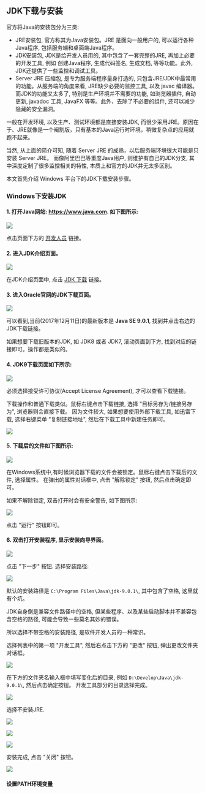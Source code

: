 
## JDK下载与安装

官方将Java的安装包分为三类: 

- JRE安装包, 官方称其为Java安装包。JRE 是面向一般用户的, 可以运行各种Java程序, 包括服务端和桌面端Java程序。 
- JDK安装包, JDK是给开发人员用的, 其中包含了一套完整的JRE, 再加上必要的开发工具, 例如 创建Java程序, 生成代码签名, 生成文档, 等等功能。此外, JDK还提供了一些监控和调试工具。
- Server JRE 压缩包, 是专为服务端程序量身打造的, 只包含JRE/JDK中最常用的功能。从服务端的角度来看, JRE缺少必要的监控工具, 以及 javac 编译器。而JDK的功能又太多了, 特别是生产环境并不需要的功能, 如浏览器插件, 自动更新, javadoc 工具, JavaFX 等等。此外，去除了不必要的组件, 还可以减少隐藏的安全漏洞。


一般在开发环境, 以及生产、测试环境都是直接安装JDK, 而很少采用JRE。原因在于、JRE就像是一个阉割版，只有基本的Java运行时环境，稍微复杂点的应用就跑不起来。

当然, 从上面的简介可知, 随着 Server JRE 的成熟，以后服务端环境很大可能是只安装 Server JRE。 而像阿里巴巴等重度Java用户, 则维护有自己的JDK分支, 其中深度定制了很多监控相关的特性, 本质上和官方的JDK并无太多区别。


本文首先介绍 Windows 平台下的JDK下载安装步骤。


### Windows下安装JDK


#### 1. 打开Java网站: <https://www.java.com>. 如下图所示:

![](01_01_java.com.png)


点击页面下方的 [开发人员](https://www.java.com/zh_CN/download/faq/develop.xml) 链接。 


#### 2. 进入JDK介绍页面。

![](01_02_jdk_faq.png)

在JDK介绍页面中, 点击 [JDK 下载](http://www.oracle.com/technetwork/java/javase/downloads/index.html) 链接。 


#### 3. 进入Oracle官网的JDK下载页面。

![](01_03_jdk9.png)

可以看到,当前(2017年12月11日)的最新版本是 **Java SE 9.0.1**, 找到并点击右边的JDK下载链接。

如果想要下载旧版本的JDK, 如 JDK8 或者 JDK7, 滚动页面到下方, 找到对应的链接即可。操作都是类似的。


#### 4. JDK9下载页面如下所示:

![](01_04_jdk9_accept.png)

必须选择接受许可协议(Accept License Agreement), 才可以查看下载链接。

下载操作和普通下载类似。鼠标右键点击下载链接, 选择 "目标另存为/链接另存为", 浏览器则会直接下载。 因为文件较大, 如果想要使用外部下载工具, 如迅雷下载, 选择右键菜单 "复制链接地址", 然后在下载工具中新建任务即可。

![](01_05_jdk_right_click.png)


#### 5. 下载后的文件如下图所示:

![](01_06_jdk9_file.png)

在Windows系统中,有时候浏览器下载的文件会被锁定。鼠标右键点击下载后的文件, 选择属性。 在弹出的属性对话框中, 点击 "解除锁定" 按钮, 然后点击确定即可。

如果不解除锁定, 双击打开时会有安全警告, 如下图所示:

![](01_07_security_alert.png)

点击 "运行" 按钮即可。


#### 6. 双击打开安装程序, 显示安装向导界面。

![](01_08_jdk9_wizzard.png)


点击 "下一步" 按钮. 选择安装路径: 

![](01_09_jdk_install_path.png)

默认的安装路径是 `C:\Program Files\Java\jdk-9.0.1\`, 其中包含了空格, 这里就有个坑。

JDK自身倒是兼容文件路径中的空格, 但某些程序、以及某些启动脚本并不兼容包含空格的路径, 可能会导致一些莫名其妙的错误。

所以选择不带空格的安装路径, 是软件开发人员的一种常识。

选择列表中的第一项 "开发工具",  然后右点击下方的 "更改" 按钮, 弹出更改文件夹对话框。

![](01_10_jdk9_change_dir.png)

在下方的文件夹名输入框中填写变化后的目录, 例如 `D:\Develop\Java\jdk-9.0.1\`, 然后点击确定按钮。 开发工具部分的目录选择完成。

![](01_11_jdk9_dir.png)

选择不安装JRE.

![](01_12_not_jre.png)



![](01_13_not_jre_next.png)


![](01_14_install_progress.png)

安装完成, 点击 "关闭" 按钮。 

![](01_15_install_ok.png)


#### 设置PATH环境变量






